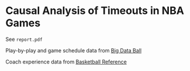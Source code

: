 # Causal Analysis of Timeouts in NBA Games

See `report.pdf`

Play-by-play and game schedule data from [Big Data Ball](www.bigdataball.com)

Coach experience data from [Basketball Reference](https://www.basketball-reference.com/)
